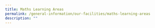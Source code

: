```yaml
---
title: Maths Learning Areas
permalink: /general-information/our-facilities/maths-learning-areas
description: ""
---
```

